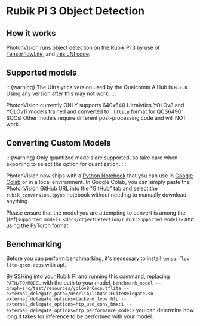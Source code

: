 # Rubik Pi 3 Object Detection

## How it works

PhotonVision runs object detection on the Rubik Pi 3 by use of [TensorflowLite](https://github.com/tensorflow/tensorflow), and [this JNI code](https://github.com/PhotonVision/rubik_jni).

## Supported models

:::{warning}
The Ultralytics version used by the Qualcomm AIHub is `8.2.0`. Using any version after this may not work.
:::

PhotonVision currently ONLY supports 640x640 Ultralytics YOLOv8 and YOLOv11 models trained and converted to `.tflite` format for QCS6490 SOCs! Other models require different post-processing code and will NOT work.

## Converting Custom Models

:::{warning}
Only quantized models are supported, so take care when exporting to select the option for quantization.
:::

PhotonVision now ships with a [Python Notebook](https://github.com/PhotonVision/photonvision/blob/main/scripts/rubik_conversion.ipynb) that you can use in [Google Colab](https://colab.research.google.com) or in a local environment. In Google Colab, you can simply paste the PhotonVision GitHub URL into the "GitHub" tab and select the `rubik_conversion.ipynb` notebook without needing to manually download anything.

Please ensure that the model you are attempting to convert is among the {ref}`supported models <docs/objectDetection/rubik:Supported Models>` and using the PyTorch format.

## Benchmarking

Before you can perform benchmarking, it's necessary to install `tensorflow-lite-qcom-apps` with apt.

By SSHing into your Rubik Pi and running this command, replacing `PATH/TO/MODEL` with the path to your model, `benchmark_model --graph=src/test/resources/yolov8nCoco.tflite --external_delegate_path=/usr/lib/libQnnTFLiteDelegate.so --external_delegate_options=backend_type:htp --external_delegate_options=htp_use_conv_hmx:1 --external_delegate_options=htp_performance_mode:2` you can determine how long it takes for inference to be performed with your model.
